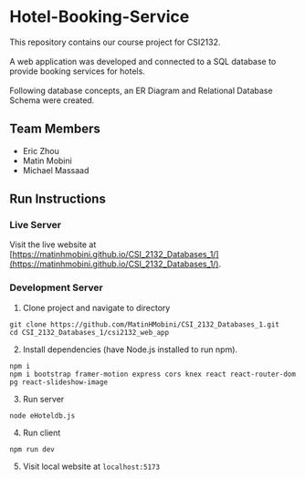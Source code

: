 # Hotel-Booking-Service
This repository contains our course project for CSI2132. 
<br><br>
A web application was developed and connected to a SQL database to provide booking services for hotels.
<br><br>
Following database concepts, an ER Diagram and Relational Database Schema were created.

## Team Members
- Eric Zhou
- Matin Mobini
- Michael Massaad

## Run Instructions
### Live Server
Visit the live website at [https://matinhmobini.github.io/CSI_2132_Databases_1/](https://matinhmobini.github.io/CSI_2132_Databases_1/).
### Development Server
1. Clone project and navigate to directory
```
git clone https://github.com/MatinHMobini/CSI_2132_Databases_1.git
cd CSI_2132_Databases_1/csi2132_web_app
```
2. Install dependencies (have Node.js installed to run npm).
```
npm i
npm i bootstrap framer-motion express cors knex react react-router-dom pg react-slideshow-image
```
3. Run server
```
node eHoteldb.js
```
4. Run client
```
npm run dev
```
5. Visit local website at ``` localhost:5173 ```
